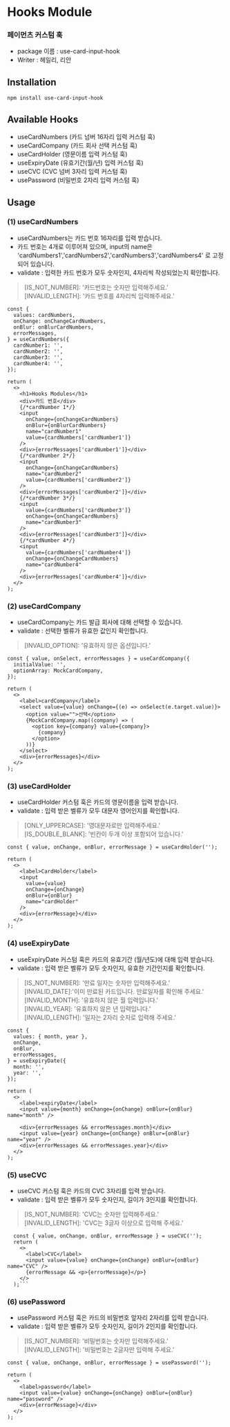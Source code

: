 # Hooks Module

### 페이먼츠 커스텀 훅

- package 이름 : use-card-input-hook
- Writer : 헤일리, 리안

## Installation

```
npm install use-card-input-hook
```

## Available Hooks

- useCardNumbers (카드 넘버 16자리 입력 커스텀 훅)
- useCardCompany (카드 회사 선택 커스텀 훅)
- useCardHolder (영문이름 입력 커스텀 훅)
- useExpiryDate (유효기간(월/년) 입력 커스텀 훅)
- useCVC (CVC 넘버 3자리 입력 커스텀 훅)
- usePassword (비밀번호 2자리 입력 커스텀 훅)

## Usage

### (1) useCardNumbers

- useCardNumbers는 카드 번호 16자리를 입력 받습니다.
- 카드 번호는 4개로 이루어져 있으며, input의 name은 'cardNumbers1','cardNumbers2','cardNumbers3','cardNumbers4' 로 고정되어 있습니다.
- validate : 입력한 카드 번호가 모두 숫자인지, 4자리씩 작성되었는지 확인합니다.

> [IS_NOT_NUMBER]: '카드번호는 숫자만 입력해주세요.'  
> [INVALID_LENGTH]: '카드 번호를 4자리씩 입력해주세요.'

```tsx
const {
  values: cardNumbers,
  onChange: onChangeCardNumbers,
  onBlur: onBlurCardNumbers,
  errorMessages,
} = useCardNumbers({
  cardNumber1: '',
  cardNumber2: '',
  cardNumber3: '',
  cardNumber4: '',
});

return (
  <>
    <h1>Hooks Modules</h1>
    <div>카드 번호</div>
    {/*cardNumber 1*/}
    <input
      onChange={onChangeCardNumbers}
      onBlur={onBlurCardNumbers}
      name="cardNumber1"
      value={cardNumbers['cardNumber1']}
    />
    <div>{errorMessages['cardNumber1']}</div>
    {/*cardNumber 2*/}
    <input
      onChange={onChangeCardNumbers}
      name="cardNumber2"
      value={cardNumbers['cardNumber2']}
    />
    <div>{errorMessages['cardNumber2']}</div>
    {/*cardNumber 3*/}
    <input
      value={cardNumbers['cardNumber3']}
      onChange={onChangeCardNumbers}
      name="cardNumber3"
    />
    <div>{errorMessages['cardNumber3']}</div>
    {/*cardNumber 4*/}
    <input
      value={cardNumbers['cardNumber4']}
      onChange={onChangeCardNumbers}
      name="cardNumber4"
    />
    <div>{errorMessages['cardNumber4']}</div>
  </>
);
```

### (2) useCardCompany

- useCardCompany는 카드 발급 회사에 대해 선택할 수 있습니다.
- validate : 선택한 벨류가 유효한 값인지 확인합니다.

> [INVALID_OPTION]: '유효하지 않은 옵션입니다.'

```tsx
const { value, onSelect, errorMessages } = useCardCompany({
  initialValue: '',
  optionArray: MockCardCompany,
});

return (
  <>
    <label>cardCompany</label>
    <select value={value} onChange={(e) => onSelect(e.target.value)}>
      <option value="">선택</option>
      {MockCardCompany.map((company) => (
        <option key={company} value={company}>
          {company}
        </option>
      ))}
    </select>
    <div>{errorMessages}</div>
  </>
);
```

### (3) useCardHolder

- useCardHolder 커스텀 훅은 카드의 영문이름을 입력 받습니다.
- validate : 입력 받은 벨류가 모두 대문자 영어인지를 확인합니다.

> [ONLY_UPPERCASE]: '영대문자로만 입력해주세요.'  
> [IS_DOUBLE_BLANK]: '빈칸이 두개 이상 포함되어 있습니다.'

```tsx
const { value, onChange, onBlur, errorMessage } = useCardHolder('');

return (
  <>
    <label>CardHolder</label>
    <input
      value={value}
      onChange={onChange}
      onBlur={onBlur}
      name="cardHolder"
    />
    <div>{errorMessage}</div>
  </>
);
```

### (4) useExpiryDate

- useExpiryDate 커스텀 훅은 카드의 유효기간 (월/년도)에 대해 입력 받습니다.
- validate : 입력 받은 벨류가 모두 숫자인지, 유효한 기간인지를 확인합니다.

> [IS_NOT_NUMBER]: '만료 일자는 숫자만 입력해주세요.'  
> [INVALID_DATE]:'이미 만료된 카드입니다. 만료일자를 확인해 주세요.'
> [INVALID_MONTH]: '유효하지 않은 월 입력입니다.'  
> [INVALID_YEAR]: '유효하지 않은 년 입력입니다.'  
> [INVALID_LENGTH]: '일자는 2자리 숫자로 입력해 주세요.'

```tsx
const {
  values: { month, year },
  onChange,
  onBlur,
  errorMessages,
} = useExpiryDate({
  month: '',
  year: '',
});

return (
  <>
    <label>expiryDate</label>
    <input value={month} onChange={onChange} onBlur={onBlur} name="month" />

    <div>{errorMessages && errorMessages.month}</div>
    <input value={year} onChange={onChange} onBlur={onBlur} name="year" />
    <div>{errorMessages && errorMessages.year}</div>
  </>
);
```

### (5) useCVC

- useCVC 커스텀 훅은 카드의 CVC 3자리를 입력 받습니다.
- validate : 입력 받은 벨류가 모두 숫자인지, 길이가 3인지를 확인합니다.

> [IS_NOT_NUMBER]: 'CVC는 숫자만 입력해주세요.'  
> [INVALID_LENGTH]: 'CVC는 3글자 이상으로 입력해 주세요.'

````tsx
  const { value, onChange, onBlur, errorMessage } = useCVC('');
  return (
    <>
      <label>CVC</label>
      <input value={value} onChange={onChange} onBlur={onBlur} name="CVC" />
      {errorMessage && <p>{errorMessage}</p>}
    </>
  );```
````

### (6) usePassword

- usePassword 커스텀 훅은 카드의 비밀번호 앞자리 2자리를 입력 받습니다.
- validate : 입력 받은 벨류가 모두 숫자인지, 길이가 2인지를 확인합니다.

> [IS_NOT_NUMBER]: '비밀번호는 숫자만 입력해주세요.'  
> [INVALID_LENGTH]: '비밀번호는 2글자만 입력해 주세요.'

```tsx
const { value, onChange, onBlur, errorMessage } = usePassword('');

return (
  <>
    <label>password</label>
    <input value={value} onChange={onChange} onBlur={onBlur} name="password" />
    <div>{errorMessage}</div>
  </>
);
```
